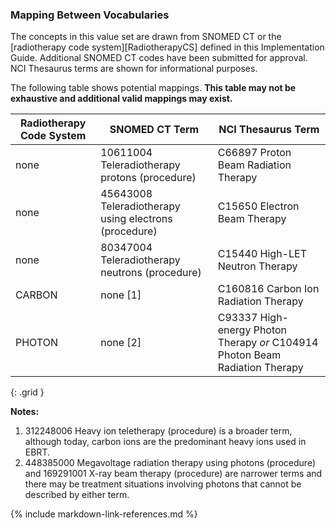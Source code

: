 
### Mapping Between Vocabularies

The concepts in this value set are drawn from SNOMED CT or the [radiotherapy code system][RadiotherapyCS] defined in this Implementation Guide. Additional SNOMED CT codes have been submitted for approval. NCI Thesaurus terms are shown for informational purposes.

The following table shows potential mappings. **This table may not be exhaustive and additional valid mappings may exist.**

| **Radiotherapy Code System**    | **SNOMED CT Term**             | **NCI Thesaurus Term**            |
| ---------------|--------------------------------|-----------------------------------|
| none   | 10611004 Teleradiotherapy protons (procedure) | C66897 Proton Beam Radiation Therapy |
| none  | 45643008 Teleradiotherapy using electrons (procedure) | C15650 Electron Beam Therapy |
| none   | 80347004 Teleradiotherapy neutrons (procedure) | C15440 High-LET Neutron Therapy |
| CARBON    | none [1] | C160816 Carbon Ion Radiation Therapy |
| PHOTON    | none [2] | C93337 High-energy Photon Therapy _or_ C104914 Photon Beam Radiation Therapy |
{: .grid }

**Notes:**

1. 312248006 Heavy ion teletherapy (procedure) is a broader term, although today, carbon ions are the predominant heavy ions used in EBRT.
2. 448385000 Megavoltage radiation therapy using photons (procedure) and 169291001 X-ray beam therapy (procedure) are narrower terms and there may be treatment situations involving photons that cannot be described by either term.

{% include markdown-link-references.md %}
